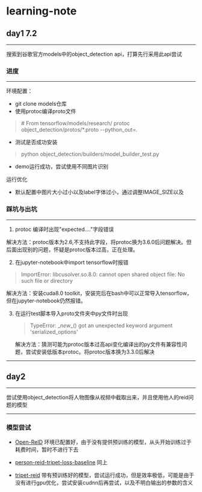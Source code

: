 # learning-note
## day1 7.2
---
搜索到谷歌官方models中的object_detection api，打算先行采用此api尝试
### 进度
---
环境配置：
   - git clone models仓库
   - 使用protoc编译proto文件
   > \# From tensorflow/models/research/
   > protoc object_detection/protos/*.proto  --python_out=.
   - 测试是否成功安装
   > python object_detection/builders/model_builder_test.py

   - demo运行成功，尝试使用不同图片识别

运行优化
  - 默认配置中图片大小过小以及label字体过小，通过调整IMAGE_SIZE以及


### 踩坑与出坑
---
1. protoc 编译时出现"expected...."字段错误

  解决方法：protoc版本为2.6,不支持此字段，将protoc换为3.6.0后问题解决。但后面出现别的问题，怀疑是protoc版本过高，正在处理。


2. 在jupyter-notebook中import tensorflow时报错
> ImportError: libcusolver.so.8.0: cannot open shared object file: No such file or directory

  解决方法：安装cuda8.0 toolkit，安装完后在bash中可以正常导入tensorflow，但在jupyter-notebook仍然报错。

3. 在运行test脚本导入proto文件夹中py文件时出现
    > TypeError: \__new__() got an unexpected keyword argument 'serialized_options'

    解决方法：猜测可能为protoc版本过高api变化编译出的py文件有兼容性问题，尝试安装低版本protoc。将protoc版本换为3.3.0后解决

---
## day2

---

尝试使用object_detection将人物图像从视频中截取出来，并且使用他人的reid问题的模型

---

### 模型尝试
- [Open-ReID](https://github.com/Cysu/open-reid)
  环境已配置好，由于没有提供预训练的模型，从头开始训练过于耗费时间，暂时不进行下去

- [person-reid-tripet-loss-baseline](https://github.com/huanghoujing/person-reid-triplet-loss-baseline)
  同上

- [tripet-reid](https://github.com/VisualComputingInstitute/triplet-reid)
  带有预训练好的模型，尝试运行成功，但是效率极低，可能是由于没有进行gpu优化，尝试安装cudnn后再尝试，以及不明白输出的参数的含义
